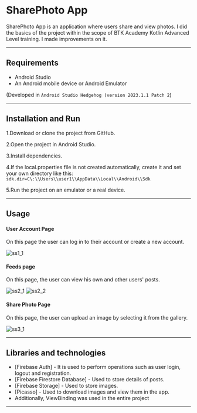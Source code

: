 # SharePhoto App
SharePhoto App is an application where users share and view photos. 
I did the basics of the project within the scope of BTK Academy Kotlin Advanced Level training. I made improvements on it.

---
## Requirements
- Android Studio
- An Android mobile device or Android Emulator

(Developed in `Android Studio Hedgehog (version 2023.1.1 Patch 2`)

---
## Installation and Run
1.Download or clone the project from GitHub.

2.Open the project in Android Studio.

3.Install dependencies.

4.If the local.properties file is not created automatically, create it and set your own directory like this: 
`sdk.dir=C\:\\Users\\user1\\AppData\\Local\\Android\\Sdk`

5.Run the project on an emulator or a real device.

---
## Usage
#### User Account Page
On this page the user can log in to their account or create a new account.

![ss1_1](https://github.com/mozandastan/android-share-photos-app/assets/151640771/7ad8573d-2a32-41d7-9c27-a7b88257b36f)

#### Feeds page
On this page, the user can view his own and other users' posts.

![ss2_1](https://github.com/mozandastan/android-share-photos-app/assets/151640771/f6bd5a38-455f-493f-9e94-a1dd00d9634c) ![ss2_2](https://github.com/mozandastan/android-share-photos-app/assets/151640771/da951688-49e3-44e6-b674-fc4cde319e19)

#### Share Photo Page
On this page, the user can upload an image by selecting it from the gallery.

![ss3_1](https://github.com/mozandastan/android-share-photos-app/assets/151640771/8bd37ad1-ba21-4340-a096-70eac3848d02)

---
## Libraries and technologies
- [Firebase Auth] - It is used to perform operations such as user login, logout and registration.
- [Firebase Firestore Database] - Used to store details of posts.
- [Firebase Storage] - Used to store images.
- [Picasso] - Used to download images and view them in the app.
- Additionally, ViewBinding was used in the entire project
---


